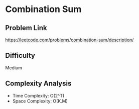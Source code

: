 # Combination Sum



## Problem Link

https://leetcode.com/problems/combination-sum/description/



## Difficulty

Medium

## Complexity Analysis

* Time Complexity: O(2^T)
* Space Complexity: O(K.M)
